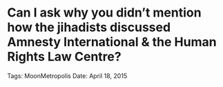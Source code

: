 # Can I ask why you didn’t mention how the jihadists discussed Amnesty International & the Human Rights Law Centre?

Tags: MoonMetropolis
Date: April 18, 2015